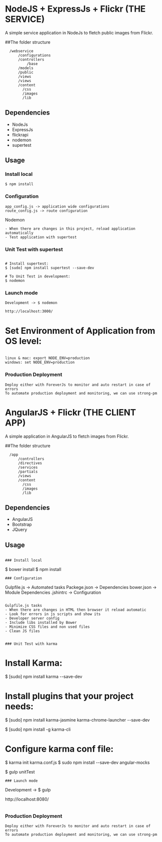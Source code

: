 # NodeJS + ExpressJs + Flickr (THE SERVICE)

A simple service application in NodeJs to fletch public images from Flickr.

##The folder structure
```
  /webservice
      /configurations
      /controllers    
          /base
      /models
      /public
      /views
      /views
  	  /content
  	  	/css
  	  	/images
  	  	/lib	    
```

## Dependencies
- NodeJs
- ExpressJs
- flickrapi
- nodemon
- supertest

## Usage

### Install local
```
$ npm install

```
### Configuration
```
app_config.js -> application wide configurations
route_config.js -> route configuration

```

Nodemon

```
- When there are changes in this project, reload application automatically
- Test application with supertest
```

### Unit Test with supertest

```

# Install supertest:
$ [sudo] npm install supertest --save-dev

# To Unit Test in development:
$ nodemon

```

### Launch mode

```
Development -> $ nodemon

http://localhost:3000/
```

# Set Environment of Application from OS level:

```

linux & mac: export NODE_ENV=production
windows: set NODE_ENV=production

```

### Production Deployment

```
Deploy either with ForeverJs to monitor and auto restart in case of errors
To automate production deployment and monitoring, we can use strong-pm
```

# AngularJS + Flickr (THE CLIENT APP)

A simple application in AngularJS to fletch images from Flickr.

##The folder structure
```
  /app
      /controllers      
      /directives
      /services
      /partials
      /views
  	  /content
  	  	/css
  	  	/images
  	  	/lib	    
```

## Dependencies
- AngularJS
- Bootstrap
- JQuery

## Usage
```

### Install local
```
$ bower install
$ npm install

```
### Configuration
```
Gulpfile.js -> Automated tasks
Packege.json -> Dependencies
bower.json -> Module Dependencies
.jshintrc -> Configuration

```

Gulpfile.js tasks
- When there are changes in HTML then browser it reload automatic
- Look for errors in js scripts and show its
- Developer server config
- Include libs installed by Bower
- Minimize CSS files and non used files
- Clean JS files


### Unit Test with karma
```

# Install Karma:
$ [sudo] npm install karma --save-dev

# Install plugins that your project needs:
$ [sudo] npm install karma-jasmine karma-chrome-launcher --save-dev

$ [sudo] npm install -g karma-cli

# Configure karma conf file:
$ karma init karma.conf.js
$ sudo npm install --save-dev angular-mocks

$ gulp unitTest

```
### Launch mode
```
Development -> $ gulp

http://localhost:8080/
```

```
### Production Deployment
```
Deploy either with ForeverJs to monitor and auto restart in case of errors
To automate production deployment and monitoring, we can use strong-pm
```
